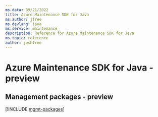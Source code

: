 ```yaml
---
ms.data: 09/21/2022
title: Azure Maintenance SDK for Java
ms.author: jfree
ms.devlang: java
ms.service: maintenance
description: Reference for Azure Maintenance SDK for Java
ms.topic: reference
author: joshfree
---
```

# Azure Maintenance SDK for Java - preview

## Management packages - preview
[!INCLUDE [mgmt-packages](maintenance-mgmt-index.md)]